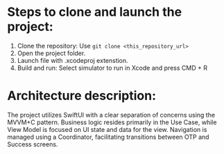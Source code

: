 # Steps to clone and launch the project:

1. Clone the repository:
  Use `git clone <this_repository_url>`
2. Open the project folder.
3. Launch file with .xcodeproj extenstion.
4. Build and run:
  Select simulator to run in Xcode and press CMD + R

# Architecture description:

The project utilizes SwiftUI with a clear separation of concerns using the MVVM+C pattern. 
Business logic resides primarily in the Use Case, while View Model is focused on UI state and data for the view. 
Navigation is managed using a Coordinator, facilitating transitions between OTP and Success screens.

